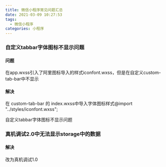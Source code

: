 ```yaml
---
title: 微信小程序常见问题汇总
date: 2021-03-09 10:27:53
tags:
  - 微信小程序
categories: 小程序
---
```








### 自定义tabbar字体图标不显示问题

#### 问题

在app.wxss引入了阿里图标导入的样式iconfont.wxss，但是在自定义custom-tab-bar中不显示

#### 解决

在 custom-tab-bar 的 index.wxss中导入字体图标样式@import "../styles/iconfont.wxss";

自定义tabbar字体图标不显示问题

### 真机调试2.0中无法显示storage中的数据

#### 解决

改为真机调试1.0
